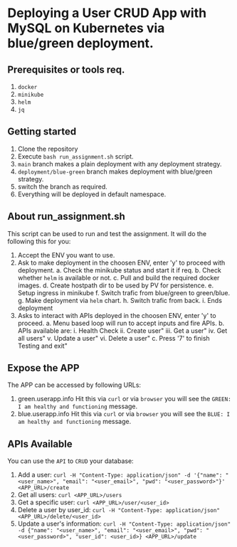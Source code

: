 # Deploying a User CRUD App with MySQL on Kubernetes via blue/green deployment.

## Prerequisites or tools req.
1. `docker` 
2. `minikube`
2. `helm`
2. `jq`


## Getting started
1. Clone the repository
2. Execute `bash run_assignment.sh` script.
3. `main` branch makes a plain deployment with any deployment strategy.
4. `deployment/blue-green` branch makes deployment with blue/green strategy.
5. switch the branch as required.
6. Everything will be deployed in default namespace.

## About run_assignment.sh
This script can be used to run and test the assignment.
It will do the following this for you:
1. Accept the ENV you want to use.
2. Ask to make deployment in the choosen ENV, enter 'y' to proceed with deployment.
   a. Check the minikube status and start it if req.
   b. Check whether `helm` is available or not.
   c. Pull and build the required docker images.
   d. Create hostpath dir to be used by PV for persistence.
   e. Setup ingress in minikube 
   f. Switch trafic from blue/green to green/blue.
   g. Make deployment via `helm` chart.
   h. Switch trafic from back.
   i. Ends deployment
3. Asks to interact with APIs deployed in the choosen ENV, enter 'y' to proceed.
   a. Menu based loop will run to accept inputs and fire APIs.
   b. APIs available are:
      i.    Health Check
	   ii.   Create user"
	   iii.  Get a user"
	   iv.   Get all users"
	   v.    Update a user"
	   vi.   Delete a user"
	c. Press '7' to finish Testing and exit"
	

## Expose the APP
The APP can be accessed by following URLs:
1. green.userapp.info
   Hit this via `curl` or via `browser` you will see the `GREEN: I am healthy and functioning` message.
2. blue.userapp.info
   Hit this via `curl` or via `browser` you will see the `BLUE: I am healthy and functioning` message.


## APIs Available
You can use the `API` to `CRUD` your database:
1. Add a user: 
   `curl -H "Content-Type: application/json" -d '{"name": "<user_name>", "email": "<user_email>", "pwd": "<user_password>"}' <APP_URL>/create`
2. Get all users: 
   `curl <APP_URL>/users`
3. Get a specific user:
   `curl <APP_URL>/user/<user_id>`
4. Delete a user by user_id: 
   `curl -H "Content-Type: application/json" <APP_URL>/delete/<user_id>`
5. Update a user's information: 
   `curl -H "Content-Type: application/json" -d {"name": "<user_name>", "email": "<user_email>", "pwd": "<user_password>", "user_id": <user_id>} <APP_URL>/update`
